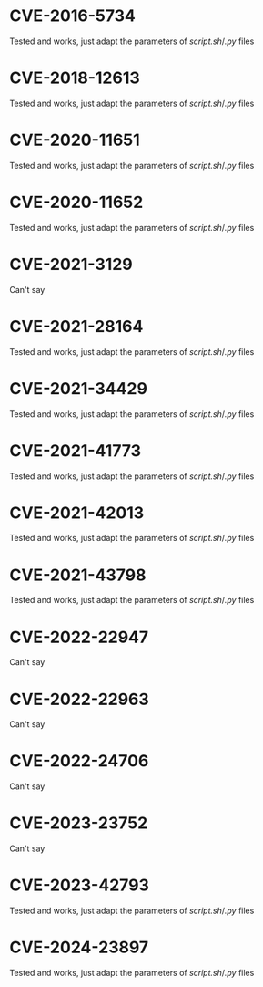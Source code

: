 # CVE-2016-5734
Tested and works, just adapt the parameters of _script.sh_/_.py_ files

# CVE-2018-12613
Tested and works, just adapt the parameters of _script.sh_/_.py_ files

# CVE-2020-11651
Tested and works, just adapt the parameters of _script.sh_/_.py_ files

# CVE-2020-11652
Tested and works, just adapt the parameters of _script.sh_/_.py_ files

# CVE-2021-3129
Can't say

# CVE-2021-28164
Tested and works, just adapt the parameters of _script.sh_/_.py_ files

# CVE-2021-34429
Tested and works, just adapt the parameters of _script.sh_/_.py_ files

# CVE-2021-41773
Tested and works, just adapt the parameters of _script.sh_/_.py_ files

# CVE-2021-42013
Tested and works, just adapt the parameters of _script.sh_/_.py_ files

# CVE-2021-43798
Tested and works, just adapt the parameters of _script.sh_/_.py_ files

# CVE-2022-22947
Can't say

# CVE-2022-22963
Can't say

# CVE-2022-24706
Can't say

# CVE-2023-23752
Can't say

# CVE-2023-42793
Tested and works, just adapt the parameters of _script.sh_/_.py_ files

# CVE-2024-23897
Tested and works, just adapt the parameters of _script.sh_/_.py_ files